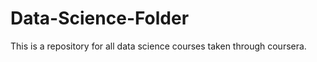 Data-Science-Folder
===================

This is a repository for all data science courses taken through coursera.
